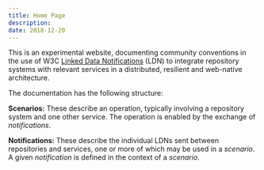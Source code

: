 ```yaml
---
title: Home Page
description:
date: 2018-12-20
---
```


This is an experimental website, documenting community conventions in the use of W3C [Linked Data Notifications](https://www.w3.org/TR/2017/REC-ldn-20170502/) (LDN) to integrate repository systems with relevant services in a distributed, resilient and web-native architecture.

The documentation has the following structure:

**Scenarios:**
These describe an operation, typically involving a repository system and one other service. The operation is enabled by the exchange of *notifications*.

**Notifications:**
These describe the individual LDNs sent between repositories and services, one or more of which may be used in a *scenario*.
A given *notification* is defined in the context of a *scenario*.
